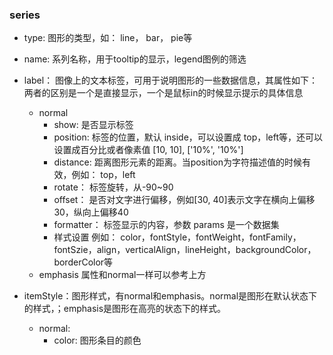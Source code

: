 ### series

* type: 图形的类型，如： line， bar， pie等
* name: 系列名称，用于tooltip的显示，legend图例的筛选
* label： 图像上的文本标签，可用于说明图形的一些数据信息，其属性如下：两者的区别是一个是直接显示，一个是鼠标in的时候显示提示的具体信息
	* normal
		* show: 是否显示标签
		* position: 标签的位置，默认 inside，可以设置成 top，left等，还可以设置成百分比或者像素值 [10, 10], ['10%', '10%']
		* distance: 距离图形元素的距离。当position为字符描述值的时候有效，例如： top，left
		* rotate： 标签旋转，从-90~90
		* offset： 是否对文字进行偏移，例如[30, 40]表示文字在横向上偏移30，纵向上偏移40
		* formatter： 标签显示的内容，参数 params 是一个数据集
		* 样式设置 例如： color，fontStyle，fontWeight，fontFamily，fontSzie，align，verticalAlign，lineHeight，backgroundColor，borderColor等
	* emphasis 属性和normal一样可以参考上方

* itemStyle：图形样式，有normal和emphasis。normal是图形在默认状态下的样式，；emphasis是图形在高亮的状态下的样式。
	*  normal: 
		*  color: 图形条目的颜色